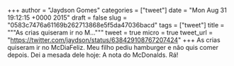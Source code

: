 
+++
author = "Jaydson Gomes"
categories = ["tweet"]
date = "Mon Aug 31 19:12:15 +0000 2015"
draft = false
slug = "0583c7476a61169b262713868e5f5da47036bacd"
tags = ["tweet"]
title = """As crias quiseram ir no M..."""
tweet = true
micro = true
tweet_url = "https://twitter.com/jaydson/status/638429108767207424"
+++
As crias quiseram ir no McDiaFeliz. Meu filho pediu hamburger e não quis comer depois. Dei a mesada dele hoje: A nota do McDonalds. Rá!
